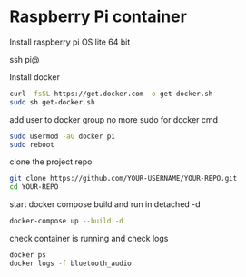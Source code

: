 # Raspberry Pi container


Install raspberry pi OS lite 64 bit

ssh pi@<ip-address>

Install docker 
```bash
curl -fsSL https://get.docker.com -o get-docker.sh
sudo sh get-docker.sh
```

add user to docker group no more sudo for docker cmd
```bash
sudo usermod -aG docker pi
sudo reboot
```

clone the project repo
```bash
git clone https://github.com/YOUR-USERNAME/YOUR-REPO.git
cd YOUR-REPO
```

start docker compose build and run in detached -d
```bash
docker-compose up --build -d
```
check container is running and check logs
```bash
docker ps
docker logs -f bluetooth_audio
```

